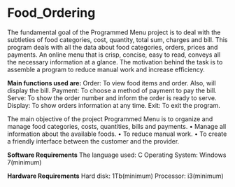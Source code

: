 # Food_Ordering

The fundamental goal of the Programmed Menu project is to deal with the subtleties
of food categories, cost, quantity, total sum, charges and bill. This program deals with
all the data about food categories, orders, prices and payments. An online menu that
is crisp, concise, easy to read, conveys all the necessary information at a glance. The
motivation behind the task is to assemble a program to reduce manual work and
increase efficiency.

**Main functions used are:**
Order: To view food items and order. Also, will display the bill.
Payment: To choose a method of payment to pay the bill.
Serve: To show the order number and inform the order is ready to
serve.
Display: To show orders information at any time.
Exit: To exit the program.

The main objective of the project Programmed Menu is to organize and
manage food categories, costs, quantities, bills and payments.
• Manage all information about the available foods.
• To reduce manual work.
• To create a friendly interface between the customer and the provider.

**Software Requirements**
The language used: C
Operating System: Windows 7(minimum)

**Hardware Requirements**
Hard disk: 1Tb(minimum)
Processor: i3(minimum)
